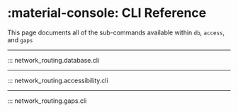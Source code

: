 # :material-console: CLI Reference

This page documents all of the sub-commands available within `db`, `access`, and `gaps`

---

::: network_routing.database.cli

---

::: network_routing.accessibility.cli

---

::: network_routing.gaps.cli

